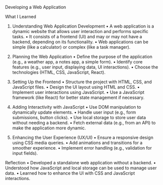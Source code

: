 Developing a Web Application

What I Learned

1. Understanding Web Application Development
	•	A web application is a dynamic website that allows user interaction and performs specific tasks.
	•	It consists of a frontend (UI) and may or may not have a backend, depending on its functionality.
	•	Web applications can be simple (like a calculator) or complex (like a task manager).

2. Planning the Web Application
	•	Define the purpose of the application (e.g., a weather app, a notes app, a simple form).
	•	Identify core features (e.g., user input, displaying data, UI interactions).
	•	Choose the technologies (HTML, CSS, JavaScript, React).

3. Setting Up the Frontend
	•	Structure the project with HTML, CSS, and JavaScript files.
	•	Design the UI layout using HTML and CSS.
	•	Implement user interactions using JavaScript.
	•	Use a JavaScript framework (like React) for better state management if necessary.

4. Adding Interactivity with JavaScript
	•	Use DOM manipulation to dynamically update elements.
	•	Handle user input (e.g., form submissions, button clicks).
	•	Use local storage to store user data without needing a backend.
	•	Fetch external data (e.g., from an API) to make the application more dynamic.

5. Enhancing the User Experience (UX/UI)
	•	Ensure a responsive design using CSS media queries.
	•	Add animations and transitions for a smoother experience.
	•	Implement error handling (e.g., validation for input fields).

Reflection
	•	Developed a standalone web application without a backend.
	•	Understood how JavaScript and local storage can be used to manage user data.
	•	Learned how to enhance the UI with CSS and JavaScript interactions.
